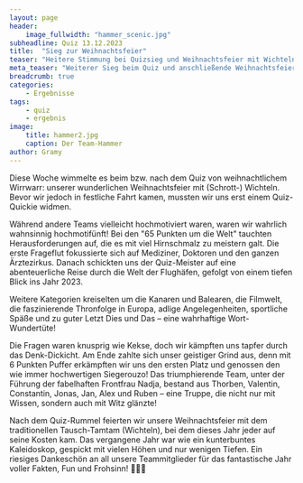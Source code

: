 ```yaml
---
layout: page
header:
    image_fullwidth: "hammer_scenic.jpg"
subheadline: Quiz 13.12.2023
title:  "Sieg zur Weihnachtsfeier"
teaser: "Heitere Stimmung bei Quizsieg und Weihnachtsfeier mit Wichteln"
meta_teaser: "Weiterer Sieg beim Quiz und anschließende Weihnachtsfeier"
breadcrumb: true
categories:
    - Ergebnisse
tags:
    - quiz
    - ergebnis
image:
    title: hammer2.jpg
    caption: Der Team-Hammer
author: Gramy
---
```


Diese Woche wimmelte es beim bzw. nach dem Quiz von weihnachtlichem Wirrwarr: unserer wunderlichen Weihnachtsfeier mit (Schrott-) Wichteln. 
Bevor wir jedoch in festliche Fahrt kamen, mussten wir uns erst einem Quiz-Quickie widmen.

Während andere Teams vielleicht hochmotiviert waren, waren wir wahrlich wahnsinnig hochmotifünft! 
Bei den "65 Punkten um die Welt" tauchten Herausforderungen auf, die es mit viel Hirnschmalz zu meistern galt. 
Die erste Frageflut fokussierte sich auf Mediziner, Doktoren und den ganzen Ärztezirkus. 
Danach schickten uns der Quiz-Meister auf eine abenteuerliche Reise durch die Welt der Flughäfen, gefolgt von einem tiefen Blick ins Jahr 2023.

Weitere Kategorien kreiselten um die Kanaren und Balearen, die Filmwelt, die faszinierende Thronfolge in Europa, adlige Angelegenheiten, sportliche Späße und zu guter Letzt Dies und Das – eine wahrhaftige Wort-Wundertüte!

Die Fragen waren knusprig wie Kekse, doch wir kämpften uns tapfer durch das Denk-Dickicht. 
Am Ende zahlte sich unser geistiger Grind aus, denn mit 6 Punkten Puffer erkämpften wir uns den ersten Platz und genossen den wie immer hochwertigen Siegerouzo! 
Das triumphierende Team, unter der Führung der fabelhaften Frontfrau Nadja, bestand aus Thorben, Valentin, Constantin, Jonas, Jan, Alex und Ruben – eine Truppe, die nicht nur mit Wissen, sondern auch mit Witz glänzte!

Nach dem Quiz-Rummel feierten wir unsere Weihnachtsfeier mit dem traditionellen Tausch-Tamtam (Wichteln), bei dem dieses Jahr jeder auf seine Kosten kam. 
Das vergangene Jahr war wie ein kunterbuntes Kaleidoskop, gespickt mit vielen Höhen und nur wenigen Tiefen. 
Ein riesiges Dankeschön an all unsere Teammitglieder für das fantastische Jahr voller Fakten, Fun und Frohsinn! 🎉✨🎄
